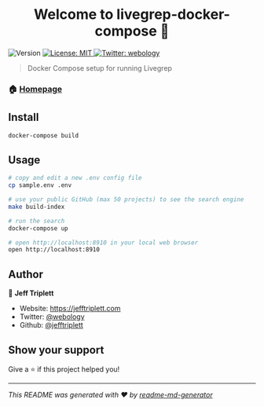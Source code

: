 <h1 align="center">Welcome to livegrep-docker-compose 👋</h1>
<p>
  <img alt="Version" src="https://img.shields.io/badge/version-0.1.0-blue.svg?cacheSeconds=2592000" />
  <a href="#" target="_blank">
    <img alt="License: MIT" src="https://img.shields.io/badge/License-MIT-yellow.svg" />
  </a>
  <a href="https://twitter.com/webology" target="_blank">
    <img alt="Twitter: webology" src="https://img.shields.io/twitter/follow/webology.svg?style=social" />
  </a>
</p>

> Docker Compose setup for running Livegrep

### 🏠 [Homepage](https://github.com/alexdebrie/deploy-livegrep)

## Install

```sh
docker-compose build 
```

## Usage

```sh
# copy and edit a new .env config file
cp sample.env .env

# use your public GitHub (max 50 projects) to see the search engine
make build-index

# run the search
docker-compose up

# open http://localhost:8910 in your local web browser
open http://localhost:8910
```

## Author

👤 **Jeff Triplett**

* Website: https://jefftriplett.com
* Twitter: [@webology](https://twitter.com/webology)
* Github: [@jefftriplett](https://github.com/jefftriplett)

## Show your support

Give a ⭐️ if this project helped you!

***
_This README was generated with ❤️ by [readme-md-generator](https://github.com/kefranabg/readme-md-generator)_
